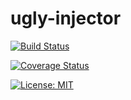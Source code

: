 # ugly-injector

[![Build Status](https://travis-ci.org/xamm/inject.svg?branch=master)](https://travis-ci.org/xamm/inject)

[![Coverage Status](https://coveralls.io/repos/github/xamm/inject/badge.svg?branch=master)](https://coveralls.io/github/xamm/inject?branch=master)

[![License: MIT](https://img.shields.io/badge/License-MIT-yellow.svg)](https://opensource.org/licenses/MIT)

